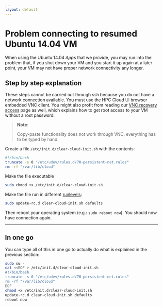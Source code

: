 ```yaml
---
layout: default
---
```


# Problem connecting to resumed Ubuntu 14.04 VM

When using the Ubuntu 14.04 _Apps_ that we provide, you may run into the problem that, if you shut down your VM and you start it up again at a later point, your VM may not have proper network connectivity any longer. 


## Step by step explanation

These steps cannot be carried out through ssh because you do not have a network connection available. You must use the HPC Cloud UI browser embedded VNC client. You might also profit from reading our [VNC recovery access](vnc_recovery_access) page as well, which explains how to get root access to your VM without a root password.

> **Note:**
>
> Copy-paste functionality does not work through VNC, everything has to be typed by hand.

Create a file `/etc/init.d/clear-cloud-init.sh` with the contents:

```bash
#!/bin/bash
truncate -s 0 "/etc/udev/rules.d/70-persistent-net.rules"
rm -rf "/var/lib/cloud"
```

Make the file executable

```bash
sudo chmod +x /etc/init.d/clear-cloud-init.sh
```
Make the file run in different [runlevels](https://en.wikipedia.org/wiki/Runlevels):

```bash
sudo update-rc.d clear-cloud-init.sh defaults
```

Then reboot your operating system (e.g.: `sudo reboot now`). You should now have connection again.

---

## In one go

You can type all of this in one go to actually do what is explained in the previous section:

```bash
sudo su -
cat <<EOF > /etc/init.d/clear-cloud-init.sh
#!/bin/bash
truncate -s 0 "/etc/udev/rules.d/70-persistent-net.rules"
rm -rf "/var/lib/cloud"
EOF
chmod +x /etc/init.d/clear-cloud-init.sh
update-rc.d clear-cloud-init.sh defaults
reboot now
```
